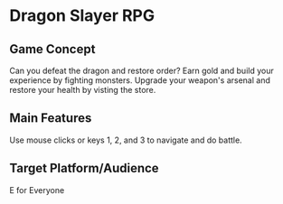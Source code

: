 # Dragon Slayer RPG
## Game Concept
Can you defeat the dragon and restore order? Earn gold and build your experience by fighting monsters. Upgrade your weapon's arsenal and restore your health by visting the store.

## Main Features
Use mouse clicks or keys 1, 2, and 3 to navigate and do battle.

## Target Platform/Audience
E for Everyone